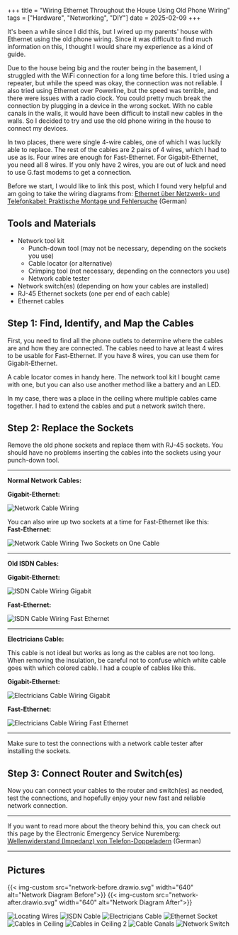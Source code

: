 +++
title = "Wiring Ethernet Throughout the House Using Old Phone Wiring"
tags = ["Hardware", "Networking", "DIY"]
date = 2025-02-09
+++

It's been a while since I did this, but I wired up my parents' house with Ethernet using the old phone wiring. Since it was difficult to find much information on this, I thought I would share my experience as a kind of guide.

Due to the house being big and the router being in the basement, I struggled with the WiFi connection for a long time before this. I tried using a repeater, but while the speed was okay, the connection was not reliable. I also tried using Ethernet over Powerline, but the speed was terrible, and there were issues with a radio clock. You could pretty much break the connection by plugging in a device in the wrong socket. With no cable canals in the walls, it would have been difficult to install new cables in the walls. So I decided to try and use the old phone wiring in the house to connect my devices.

In two places, there were single 4-wire cables, one of which I was luckily able to replace. The rest of the cables are 2 pairs of 4 wires, which I had to use as is. Four wires are enough for Fast-Ethernet. For Gigabit-Ethernet, you need all 8 wires. If you only have 2 wires, you are out of luck and need to use G.fast modems to get a connection.

Before we start, I would like to link this post, which I found very helpful and am going to take the wiring diagrams from:
[Ethernet über Netzwerk- und Telefonkabel: Praktische Montage und Fehlersuche](https://ngb.to/threads/ethernet-%C3%BCber-netzwerk-und-telefonkabel-praktische-montage-und-fehlersuche.39749/) (German)

## Tools and Materials

- Network tool kit
  - Punch-down tool (may not be necessary, depending on the sockets you use)
  - Cable locator (or alternative)
  - Crimping tool (not necessary, depending on the connectors you use)
  - Network cable tester
- Network switch(es) (depending on how your cables are installed)
- RJ-45 Ethernet sockets (one per end of each cable)
- Ethernet cables

## Step 1: Find, Identify, and Map the Cables

First, you need to find all the phone outlets to determine where the cables are and how they are connected. The cables need to have at least 4 wires to be usable for Fast-Ethernet. If you have 8 wires, you can use them for Gigabit-Ethernet.

A cable locator comes in handy here. The network tool kit I bought came with one, but you can also use another method like a battery and an LED.

In my case, there was a place in the ceiling where multiple cables came together. I had to extend the cables and put a network switch there.

## Step 2: Replace the Sockets

Remove the old phone sockets and replace them with RJ-45 sockets. You should have no problems inserting the cables into the sockets using your punch-down tool.

---

**Normal Network Cables:**

**Gigabit-Ethernet:**

![Network Cable Wiring](Netzwerkkabel_1M3OCBX.png)

You can also wire up two sockets at a time for Fast-Ethernet like this:  
**Fast-Ethernet:**

![Network Cable Wiring Two Sockets on One Cable](Netzwerkkabel_2935PQV.png)

---

**Old ISDN Cables:**

**Gigabit-Ethernet:**

![ISDN Cable Wiring Gigabit](J-YY2P8UKB5.png)

**Fast-Ethernet:**

![ISDN Cable Wiring Fast Ethernet](J-YY1GHHJSH.png)

---

**Electricians Cable:**

This cable is not ideal but works as long as the cables are not too long. When removing the insulation, be careful not to confuse which white cable goes with which colored cable. I had a couple of cables like this.

**Gigabit-Ethernet:**

![Electricians Cable Wiring Gigabit](jysty5NF3BYK.png)

**Fast-Ethernet:**

![Electricians Cable Wiring Fast Ethernet](jysty4Z8NX94.png)

---

Make sure to test the connections with a network cable tester after installing the sockets.

## Step 3: Connect Router and Switch(es)

Now you can connect your cables to the router and switch(es) as needed, test the connections, and hopefully enjoy your new fast and reliable network connection.

---

If you want to read more about the theory behind this, you can check out this page by the Electronic Emergency Service Nuremberg: [Wellenwiderstand (Impedanz) von Telefon-Doppeladern](http://bedienungsanleitung.elektronotdienst-nuernberg.de/impedanz.html) (German)

---

## Pictures

{{< img-custom src="network-before.drawio.svg" width="640" alt="Network Diagram Before">}}
{{< img-custom src="network-after.drawio.svg" width="640" alt="Network Diagram After">}}

![Locating Wires](PXL_20210602_152059598.jpg)
![ISDN Cable](PXL_20210602_152021742.jpg)
![Electricians Cable](PXL_20210602_151225467.jpg)
![Ethernet Socket](PXL_20210604_134502418.jpg)
![Cables in Ceiling](PXL_20210603_113310518.jpg)
![Cables in Ceiling 2](PXL_20210603_121228976.jpg)
![Cable Canals](PXL_20210609_195503573.jpg)
![Network Switch](PXL_20210609_195453753.jpg)
